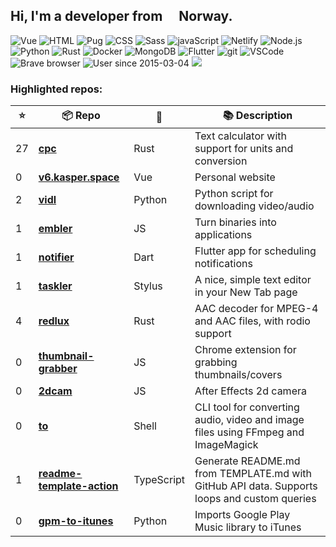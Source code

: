 ## Hi, I'm a developer from <img src="https://image.flaticon.com/icons/svg/197/197579.svg" width="16" /> Norway.

<p>
  <img alt="Vue" src="https://img.shields.io/badge/-Vue-63B587?style=flat-square&logo=vue.js&logoColor=white" />
  <img alt="HTML" src="https://img.shields.io/badge/-HTML-E34F26?style=flat-square&logo=html5&logoColor=white" />
  <img alt="Pug" src="https://img.shields.io/badge/-Pug-9F6758?style=flat-square&logo=html5&logoColor=white" />
  <img alt="CSS" src="https://img.shields.io/badge/-CSS3-448AC0?style=flat-square&logo=css3&logoColor=white" />
  <img alt="Sass" src="https://img.shields.io/badge/-Sass-CC6699?style=flat-square&logo=sass&logoColor=white" />
  <img alt="javaScript" src="https://img.shields.io/badge/-JavaScript-DABD4D?style=flat-square&logo=html5&logoColor=white" />
  <img alt="Netlify" src="https://img.shields.io/badge/-Netlify-5EA7BA?style=flat-square&logo=netlify&logoColor=white" />
  <img alt="Node.js" src="https://img.shields.io/badge/-Nodejs-43853d?style=flat-square&logo=Node.js&logoColor=white" />
  <img alt="Python" src="https://img.shields.io/badge/-Python-4F7CAA?style=flat-square&logo=python&logoColor=white" />
  <img alt="Rust" src="https://img.shields.io/badge/-Rust-000000?style=flat-square&logo=rust&logoColor=white" />
  <img alt="Docker" src="https://img.shields.io/badge/-Docker-46a2f1?style=flat-square&logo=docker&logoColor=white" />
  <img alt="MongoDB" src="https://img.shields.io/badge/-MongoDB-13aa52?style=flat-square&logo=mongodb&logoColor=white" />
  <img alt="Flutter" src="https://img.shields.io/badge/-Flutter-3E89F5?style=flat-square&logo=flutter&logoColor=white" />
  <img alt="git" src="https://img.shields.io/badge/-Git-F05032?style=flat-square&logo=git&logoColor=white" />
  <!-- <img alt="Bash" src="https://img.shields.io/badge/-Bash-2B3136?style=flat-square&logo=gnu-bash&logoColor=white" /> -->
  <img alt="VSCode" src="https://img.shields.io/badge/-VSCode-3277B4?style=flat-square&logo=visual-studio-code&logoColor=white" />
  <img alt="Brave browser" src="https://img.shields.io/badge/-Brave_Browser-FB542B?style=flat-square&logo=brave&logoColor=white" />
  <img alt="User since 2015-03-04" src="https://img.shields.io/badge/Joined-2015--03--04-2eb872?style=flat-square&logo=github&logoColor=white&labelColor=2f3438" />
  <img src="https://gpvc.arturio.dev/probablykasper" />
</p>

### Highlighted repos:


| ⭐️ | 📦 Repo       | 🧰 | 📚 Description |
| -- | ------------ | -- | -------------- |
| 27 | <b>[cpc](https://github.com/probablykasper/cpc)</b> | Rust | Text calculator with support for units and conversion |
| 0 | <b>[v6.kasper.space](https://github.com/probablykasper/v6.kasper.space)</b> | Vue | Personal website |
| 2 | <b>[vidl](https://github.com/probablykasper/vidl)</b> | Python | Python script for downloading video/audio |
| 1 | <b>[embler](https://github.com/probablykasper/embler)</b> | JS | Turn binaries into applications |
| 1 | <b>[notifier](https://github.com/probablykasper/notifier)</b> | Dart | Flutter app for scheduling notifications |
| 1 | <b>[taskler](https://github.com/probablykasper/taskler)</b> | Stylus | A nice, simple text editor in your New Tab page |
| 4 | <b>[redlux](https://github.com/probablykasper/redlux)</b> | Rust | AAC decoder for MPEG-4 and AAC files, with rodio support |
| 0 | <b>[thumbnail-grabber](https://github.com/probablykasper/thumbnail-grabber)</b> | JS | Chrome extension for grabbing thumbnails/covers |
| 0 | <b>[2dcam](https://github.com/probablykasper/2dcam)</b> | JS | After Effects 2d camera |
| 0 | <b>[to](https://github.com/probablykasper/to)</b> | Shell | CLI tool for converting audio, video and image files using FFmpeg and ImageMagick |
| 1 | <b>[readme-template-action](https://github.com/probablykasper/readme-template-action)</b> | TypeScript | Generate README.md from TEMPLATE.md with GitHub API data. Supports loops and custom queries |
| 0 | <b>[gpm-to-itunes](https://github.com/probablykasper/gpm-to-itunes)</b> | Python | Imports Google Play Music library to iTunes |

